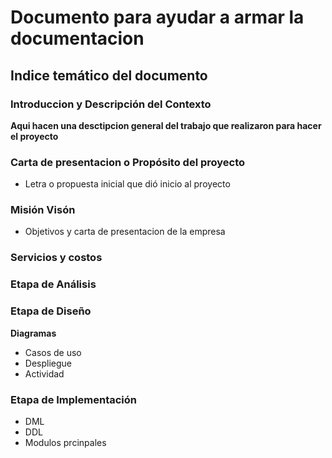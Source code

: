 # Documento para ayudar a armar la documentacion


## Indice temático del documento

### Introduccion y Descripción del Contexto
**Aqui hacen una desctipcion general del trabajo que realizaron para hacer el proyecto**


### Carta de presentacion o Propósito del proyecto
+ Letra o propuesta inicial que dió inicio al proyecto

### Misión Visón
+ Objetivos y carta de presentacion de la empresa

### Servicios y costos
  


### Etapa de Análisis


### Etapa de Diseño
**Diagramas**
  + Casos de uso
  + Despliegue
  + Actividad

### Etapa de Implementación
  + DML
  + DDL
  + Modulos prcinpales
